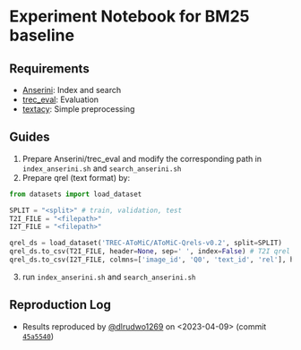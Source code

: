 # Experiment Notebook for BM25 baseline

## Requirements

- [Anserini](https://github.com/castorini/anserini): Index and search
- [trec_eval](https://github.com/usnistgov/trec_eval): Evaluation
- [textacy](https://textacy.readthedocs.io/en/latest): Simple preprocessing

## Guides

1. Prepare Anserini/trec_eval and modify the corresponding path in `index_anserini.sh` and `search_anserini.sh`
2. Prepare qrel (text format) by:
```python
from datasets import load_dataset

SPLIT = "<split>" # train, validation, test
T2I_FILE = "<filepath>"
I2T_FILE = "<filepath>"

qrel_ds = load_dataset('TREC-AToMiC/AToMiC-Qrels-v0.2', split=SPLIT)
qrel_ds.to_csv(T2I_FILE, header=None, sep=' ', index=False) # T2I qrel
qrel_ds.to_csv(I2T_FILE, colmns=['image_id', 'Q0', 'text_id', 'rel'], header=None, sep=' ', index=False) # I2T qrel
```
3. run `index_anserini.sh` and `search_anserini.sh`

## Reproduction Log
+ Results reproduced by [@dlrudwo1269](https://github.com/dlrudwo1269) on <2023-04-09> (commit [`45a5540`](https://github.com/dlrudwo1269/AToMiC/commit/45a5540c473c48e4e7c68b0258b5ad23cf2e43d0))
